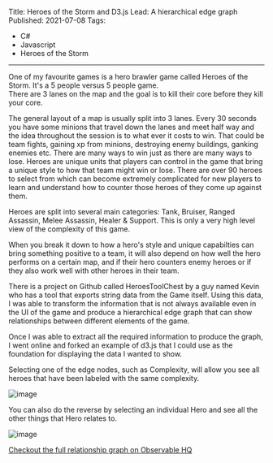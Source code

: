 Title: Heroes of the Storm and D3.js
Lead: A hierarchical edge graph
Published: 2021-07-08
Tags:
  - C#
  - Javascript
  - Heroes of the Storm
---

One of my favourite games is a hero brawler game called Heroes of the Storm. It's a 5 people versus 5 people game.  
There are 3 lanes on the map and the goal is to kill their core before they kill your core. 

The general layout of a map is usually split into 3 lanes. Every 30 seconds you have some minions that travel down the lanes and meet half way and the idea throughout the session is to what ever it costs to win. That could be team fights, gaining xp from minions, destroying enemy buildings, ganking enemies etc. There are many ways to win just as there are many ways to lose.
Heroes are unique units that players can control in the game that bring a unique style to how that team might win or lose. There are over 90 heroes to select from which can become extremely complicated for new players to learn and understand how to counter those heroes of they come up against them.

Heroes are split into several main categories: Tank, Bruiser, Ranged Assassin, Melee Assassin, Healer & Support. This is only a very high level view of the complexity of this game. 

When you break it down to how a hero's style and unique capabilties can bring something positive to a team, it will also depend on how well the hero performs on a certain map, and if their hero counters enemy heroes or if they also work well with other heroes in their team. 

There is a project on Github called HeroesToolChest by a guy named Kevin who has a tool that exports string data from the Game itself. Using this data, I was able to transform the information that is not always available even in the UI of the game and produce a hierarchical edge graph that can show relationships between different elements of the game.

Once I was able to extract all the required information to produce the graph, I went online and forked an example of d3.js that I could use as the foundation for displaying the data I wanted to show.

Selecting one of the edge nodes, such as Complexity, will allow you see all heroes that have been labeled with the same complexity.

![image](https://user-images.githubusercontent.com/292720/128598800-751da65d-2418-418a-afdc-ff345feb1d56.png)

You can also do the reverse by selecting an individual Hero and see all the other things that Hero relates to.

![image](https://user-images.githubusercontent.com/292720/128598831-88461845-27bb-4e76-b26b-f7501fcdf8dc.png)

<script src="https://gist.github.com/pjmagee/a3d58c994f38ca6e4d7bdde7312e29fa.js"></script>

[Checkout the full relationship graph on Observable HQ](https://observablehq.com/@pjmagee/heroes-of-the-storm-hero-relationships)
